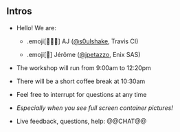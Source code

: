 ## Intros

- Hello! We are:

   - .emoji[👷🏻‍♀️] AJ ([@s0ulshake](https://twitter.com/s0ulshake), Travis CI)

   - .emoji[🐳] Jérôme ([@jpetazzo](https://twitter.com/jpetazzo), Enix SAS)

- The workshop will run from 9:00am to 12:20pm

- There will be a short coffee break at 10:30am

- Feel free to interrupt for questions at any time

- *Especially when you see full screen container pictures!*

- Live feedback, questions, help: @@CHAT@@
